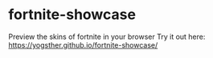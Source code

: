 # fortnite-showcase
Preview the skins of fortnite in your browser
Try it out here: https://yogsther.github.io/fortnite-showcase/

